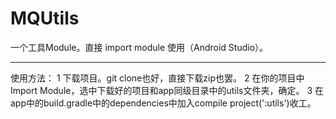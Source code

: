 # MQUtils
一个工具Module。直接 import module 使用（Android Studio）。

---

使用方法：
1 下载项目。git clone也好，直接下载zip也罢。
2 在你的项目中Import Module，选中下载好的项目和app同级目录中的utils文件夹，确定。
3 在app中的build.gradle中的dependencies中加入compile project(':utils')收工。
